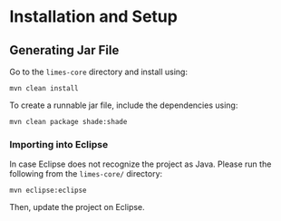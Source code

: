 # Installation and Setup

## Generating Jar File
Go to the `limes-core` directory and install using:
```
mvn clean install
```

To create a runnable jar file, include the dependencies using:
```
mvn clean package shade:shade
```

### Importing into Eclipse
In case Eclipse does not recognize the project as Java. Please run the following from the `limes-core/` directory:
```
mvn eclipse:eclipse
```
Then, update the project on Eclipse.
